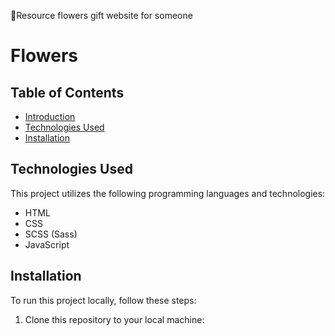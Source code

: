 💐Resource flowers gift website for someone

# Flowers 
## Table of Contents
- [Introduction](#introduction)
- [Technologies Used](#technologies-used)
- [Installation](#installation)


## Technologies Used

This project utilizes the following programming languages and technologies:
- HTML
- CSS
- SCSS (Sass)
- JavaScript

## Installation

To run this project locally, follow these steps:

1. Clone this repository to your local machine:
